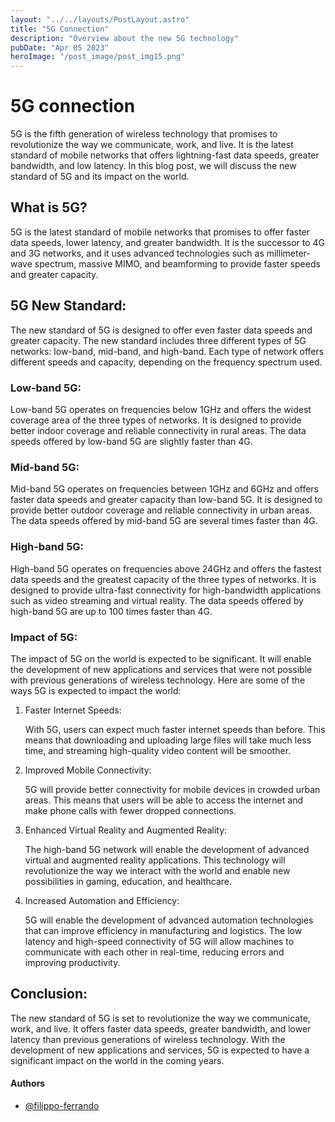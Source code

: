 ```yaml
---
layout: "../../layouts/PostLayout.astro"
title: "5G Connection"
description: "Overview about the new 5G technology"
pubDate: "Apr 05 2023"
heroImage: "/post_image/post_img15.png"
---
```


# 5G connection

5G is the fifth generation of wireless technology that promises to revolutionize the way we communicate, work, and live. It is the latest standard of mobile networks that offers lightning-fast data speeds, greater bandwidth, and low latency. In this blog post, we will discuss the new standard of 5G and its impact on the world.

## What is 5G?

5G is the latest standard of mobile networks that promises to offer faster data speeds, lower latency, and greater bandwidth. It is the successor to 4G and 3G networks, and it uses advanced technologies such as millimeter-wave spectrum, massive MIMO, and beamforming to provide faster speeds and greater capacity.

## 5G New Standard:

The new standard of 5G is designed to offer even faster data speeds and greater capacity. The new standard includes three different types of 5G networks: low-band, mid-band, and high-band. Each type of network offers different speeds and capacity, depending on the frequency spectrum used.

### Low-band 5G:

Low-band 5G operates on frequencies below 1GHz and offers the widest coverage area of the three types of networks. It is designed to provide better indoor coverage and reliable connectivity in rural areas. The data speeds offered by low-band 5G are slightly faster than 4G.

### Mid-band 5G:

Mid-band 5G operates on frequencies between 1GHz and 6GHz and offers faster data speeds and greater capacity than low-band 5G. It is designed to provide better outdoor coverage and reliable connectivity in urban areas. The data speeds offered by mid-band 5G are several times faster than 4G.

### High-band 5G:

High-band 5G operates on frequencies above 24GHz and offers the fastest data speeds and the greatest capacity of the three types of networks. It is designed to provide ultra-fast connectivity for high-bandwidth applications such as video streaming and virtual reality. The data speeds offered by high-band 5G are up to 100 times faster than 4G.

### Impact of 5G:

The impact of 5G on the world is expected to be significant. It will enable the development of new applications and services that were not possible with previous generations of wireless technology. Here are some of the ways 5G is expected to impact the world:

1. Faster Internet Speeds:
    
    With 5G, users can expect much faster internet speeds than before. This means that downloading and uploading large files will take much less time, and streaming high-quality video content will be smoother.
    
2. Improved Mobile Connectivity:
    
    5G will provide better connectivity for mobile devices in crowded urban areas. This means that users will be able to access the internet and make phone calls with fewer dropped connections.
    
3. Enhanced Virtual Reality and Augmented Reality:
    
    The high-band 5G network will enable the development of advanced virtual and augmented reality applications. This technology will revolutionize the way we interact with the world and enable new possibilities in gaming, education, and healthcare.
    
4. Increased Automation and Efficiency:
    
    5G will enable the development of advanced automation technologies that can improve efficiency in manufacturing and logistics. The low latency and high-speed connectivity of 5G will allow machines to communicate with each other in real-time, reducing errors and improving productivity.
    

## Conclusion:

The new standard of 5G is set to revolutionize the way we communicate, work, and live. It offers faster data speeds, greater bandwidth, and lower latency than previous generations of wireless technology. With the development of new applications and services, 5G is expected to have a significant impact on the world in the coming years.

#### Authors

- [@filippo-ferrando](https://www.github.com/filippo-ferrando)